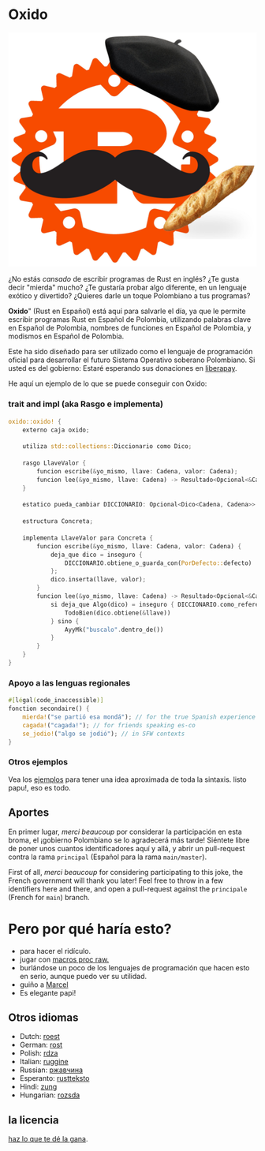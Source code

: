 # Oxido

![](https://github.com/bnjbvr/rouille/raw/principale/logo.jpeg)

¿No estás _cansado_ de escribir programas de Rust en inglés? ¿Te gusta decir
"mierda" mucho? ¿Te gustaría probar algo diferente, en un lenguaje exótico y divertido? ¿Quieres darle un toque Polombiano a tus programas?

**Oxido**" (Rust en Español) está aquí para salvarle el día, ya que le permite
escribir programas Rust en Español de Polombia, utilizando palabras clave en Español de Polombia, nombres de funciones en Español de Polombia, y modismos en Español de Polombia.

Este ha sido diseñado para ser utilizado como el lenguaje de programación oficial para desarrollar el futuro Sistema Operativo soberano Polombiano. Si usted es del gobierno: Estaré esperando sus donaciones en [liberapay](https://liberapay.com/bnjbvr/).


He aquí un ejemplo de lo que se puede conseguir con Oxido:

### trait and impl (aka Rasgo e implementa)

```rust
oxido::oxido! {
    externo caja oxido;

    utiliza std::collections::Diccionario como Dico;

    rasgo LlaveValor {
        funcion escribe(&yo_mismo, llave: Cadena, valor: Cadena);
        funcion lee(&yo_mismo, llave: Cadena) -> Resultado<Opcional<&Cadena>, Cadena>;
    }

    estatico pueda_cambiar DICCIONARIO: Opcional<Dico<Cadena, Cadena>> = Nada;

    estructura Concreta;

    implementa LlaveValor para Concreta {
        funcion escribe(&yo_mismo, llave: Cadena, valor: Cadena) {
            deja_que dico = inseguro {
                DICCIONARIO.obtiene_o_guarda_con(PorDefecto::defecto)
            };
            dico.inserta(llave, valor);
        }
        funcion lee(&yo_mismo, llave: Cadena) -> Resultado<Opcional<&Cadena>, Cadena> {
            si deja_que Algo(dico) = inseguro { DICCIONARIO.como_referencia() } {
                TodoBien(dico.obtiene(&llave))
            } sino {
                AyyMk("buscalo".dentro_de())
            }
        }
    }
}
```

### Apoyo a las lenguas regionales

```rust
#[légal(code_inaccessible)]
fonction secondaire() {
    mierda!("se partió esa mondá"); // for the true Spanish experience
    cagada!("cagada!"); // for friends speaking es-co
    se_jodio!("algo se jodió"); // in SFW contexts
}
```

### Otros ejemplos

Vea los [ejemplos](./ejemplos/src/main.rs) para tener una idea aproximada de toda la sintaxis. listo papu!, eso es todo.

## Aportes

En primer lugar, _merci beaucoup_ por considerar la participación en esta broma, el ¡gobierno Polombiano se lo agradecerá más tarde! Siéntete libre de poner unos cuantos identificadores aquí y allá, y abrir un pull-request contra la rama `principal` (Español para la rama `main/master`).

First of all, _merci beaucoup_ for considering participating to this joke, the
French government will thank you later! Feel free to throw in a few identifiers
here and there, and open a pull-request against the `principale` (French for
`main`) branch.

# Pero por qué haría esto?

- para hacer el ridículo.
- jugar con [macros proc raw.](https://doc.rust-lang.org/reference/procedural-macros.html)
- burlándose un poco de los lenguajes de programación que hacen esto en serio, aunque puedo ver su utilidad.
- guiño a [Marcel](https://github.com/brouberol/marcel)
- Es elegante papi!

## Otros idiomas

- Dutch: [roest](https://github.com/jeroenhd/roest)
- German: [rost](https://github.com/michidk/rost)
- Polish: [rdza](https://github.com/phaux/rdza)
- Italian: [ruggine](https://github.com/DamianX/ruggine)
- Russian: [ржавчина](https://github.com/FluxIndustries/rzhavchina)
- Esperanto: [rustteksto](https://github.com/dscottboggs/rustteksto)
- Hindi: [zung](https://github.com/rishit-khandelwal/zung)
- Hungarian: [rozsda](https://github.com/jozsefsallai/rozsda)


## la licencia

[haz lo que te dé la gana](https://es.wikipedia.org/wiki/WTFPL).
